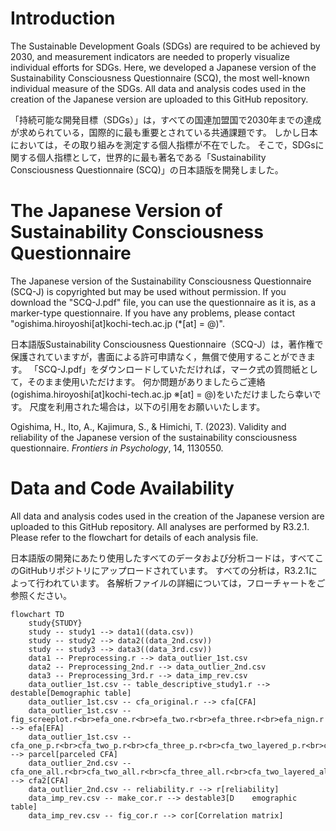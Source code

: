 # Introduction
The Sustainable Development Goals (SDGs) are required to be achieved by 2030, and measurement indicators are needed to properly visualize individual efforts for SDGs.
Here, we developed a Japanese version of the Sustainability Consciousness Questionnaire (SCQ), the most well-known individual measure of the SDGs.
All data and analysis codes used in the creation of the Japanese version are uploaded to this GitHub repository.

「持続可能な開発目標（SDGs）」は，すべての国連加盟国で2030年までの達成が求められている，国際的に最も重要とされている共通課題です。
しかし日本においては，その取り組みを測定する個人指標が不在でした。
そこで，SDGsに関する個人指標として，世界的に最も著名である「Sustainability Consciousness Questionnaire (SCQ)」の日本語版を開発しました。


# The Japanese Version of Sustainability Consciousness Questionnaire
The Japanese version of the Sustainability Consciousness Questionnaire (SCQ-J) is copyrighted but may be used without permission.
If you download the "SCQ-J.pdf" file, you can use the questionnaire as it is, as a marker-type questionnaire.
If you have any problems, please contact "ogishima.hiroyoshi[at]kochi-tech.ac.jp (*[at] = @)".

日本語版Sustainability Consciousness Questionnaire（SCQ-J）は，著作権で保護されていますが，書面による許可申請なく，無償で使用することができます。
「SCQ-J.pdf」をダウンロードしていただければ，マーク式の質問紙として，そのまま使用いただけます。
何か問題がありましたらご連絡(ogishima.hiroyoshi[at]kochi-tech.ac.jp ※[at] = @)をいただけましたら幸いです。
尺度を利用された場合は，以下の引用をお願いいたします。

Ogishima, H., Ito, A., Kajimura, S., & Himichi, T. (2023). Validity and reliability of the Japanese version of the sustainability consciousness questionnaire. *Frontiers in Psychology*, 14, 1130550.

# Data and Code Availability
All data and analysis codes used in the creation of the Japanese version are uploaded to this GitHub repository.
All analyses are performed by R3.2.1.
Please refer to the flowchart for details of each analysis file.

日本語版の開発にあたり使用したすべてのデータおよび分析コードは，すべてこのGitHubリポジトリにアップロードされています。
すべての分析は，R3.2.1によって行われています。
各解析ファイルの詳細については，フローチャートをご参照ください。

```mermaid
flowchart TD
    study{STUDY}
    study -- study1 --> data1((data.csv))
    study -- study2 --> data2((data_2nd.csv))
    study -- study3 --> data3((data_3rd.csv))
    data1 -- Preprocessing.r --> data_outlier_1st.csv
    data2 -- Preprocessing_2nd.r --> data_outlier_2nd.csv
    data3 -- Preprocessing_3rd.r --> data_imp_rev.csv
    data_outlier_1st.csv -- table_descriptive_study1.r --> destable[Demographic table]
    data_outlier_1st.csv -- cfa_original.r --> cfa[CFA]
    data_outlier_1st.csv -- fig_screeplot.r<br>efa_one.r<br>efa_two.r<br>efa_three.r<br>efa_nign.r --> efa[EFA]
    data_outlier_1st.csv -- cfa_one_p.r<br>cfa_two_p.r<br>cfa_three_p.r<br>cfa_two_layered_p.r<br>cfa_three_layered_p.r --> parcel[parceled CFA]
    data_outlier_2nd.csv -- cfa_one_all.r<br>cfa_two_all.r<br>cfa_three_all.r<br>cfa_two_layered_all.r<br>cfa_three_layered_all.r --> cfa2[CFA]
    data_outlier_2nd.csv -- reliability.r --> r[reliability]
    data_imp_rev.csv -- make_cor.r --> destable3[D    emographic table]
    data_imp_rev.csv -- fig_cor.r --> cor[Correlation matrix]

```
